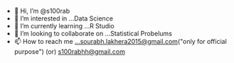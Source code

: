 - 👋 Hi, I’m @s100rab
- 👀 I’m interested in ...Data Science  
- 🌱 I’m currently learning ...R Studio
- 💞️ I’m looking to collaborate on ...Statistical Probelums
- 📫 How to reach me ...sourabh.lakhera2015@gmail.com("only for official purpose") (or) s100rabhh@gmail.com

 
<!---
s100rab/s100rab is a ✨ special ✨ repository because its `README.md` (this file) appears on your GitHub profile.
You can click the Preview link to take a look at your changes.
--->
